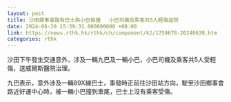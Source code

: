 ```yaml
---
layout: post
title: 沙田鄉事會路有巴士與小巴相撞 　小巴司機及乘客共5人輕傷送院
date: 2024-06-30 15:39:31.000000000 +08:00
link: https://news.rthk.hk/rthk/ch/component/k2/1759678-20240630.htm
categories: rthk
---
```


沙田下午發生交通意外，涉及一輛九巴及一輛小巴，小巴司機及乘客共5人受輕傷，送威爾斯醫院治理。

九巴表示，意外涉及一輛89X線巴士，事發時正前往沙田站方向，駛至沙田鄉事會路近好運中心時，被一輛小巴撞到車尾，巴士上沒有乘客受傷。
